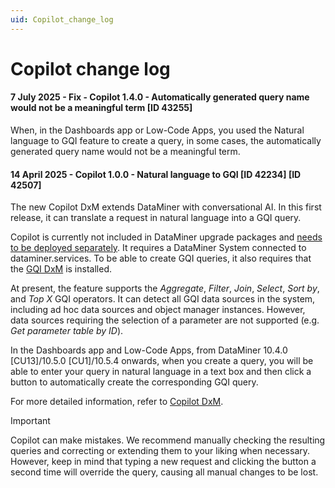```yaml
---
uid: Copilot_change_log
---
```


# Copilot change log

#### 7 July 2025 - Fix - Copilot 1.4.0 - Automatically generated query name would not be a meaningful term [ID 43255]

When, in the Dashboards app or Low-Code Apps, you used the Natural language to GQI feature to create a query, in some cases, the automatically generated query name would not be a meaningful term.

#### 14 April 2025 - Copilot 1.0.0 - Natural language to GQI [ID 42234] [ID 42507]

The new Copilot DxM extends DataMiner with conversational AI. In this first release, it can translate a request in natural language into a GQI query.

Copilot is currently not included in DataMiner upgrade packages and [needs to be deployed separately](xref:Managing_cloud-connected_nodes#deploying-a-dxm-on-a-dms-node). It requires a DataMiner System connected to dataminer.services. To be able to create GQI queries, it also requires that the [GQI DxM](xref:GQI_DxM) is installed.

At present, the feature supports the *Aggregate*, *Filter*, *Join*, *Select*, *Sort by*, and *Top X* GQI operators. It can detect all GQI data sources in the system, including ad hoc data sources and object manager instances. However, data sources requiring the selection of a parameter are not supported (e.g. *Get parameter table by ID*).

In the Dashboards app and Low-Code Apps, from DataMiner 10.4.0 [CU13]/10.5.0 [CU1]/10.5.4 onwards, when you create a query, you will be able to enter your query in natural language in a text box and then click a button to automatically create the corresponding GQI query.

For more detailed information, refer to [Copilot DxM](xref:Assistant_DxM).

> [!IMPORTANT]
> Copilot can make mistakes. We recommend manually checking the resulting queries and correcting or extending them to your liking when necessary. However, keep in mind that typing a new request and clicking the button a second time will override the query, causing all manual changes to be lost.
